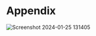 # Appendix
![Screenshot 2024-01-25 131405](https://github.com/Team-310/Team-310.github.io/assets/157058267/0d160845-c843-4cb0-b733-84bc17c0c735)
